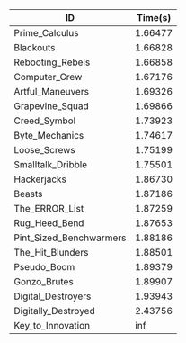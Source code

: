 |ID|Time(s)|
|-|-|
|Prime_Calculus|1.66477|
|Blackouts|1.66828|
|Rebooting_Rebels|1.66858|
|Computer_Crew|1.67176|
|Artful_Maneuvers|1.69326|
|Grapevine_Squad|1.69866|
|Creed_Symbol|1.73923|
|Byte_Mechanics|1.74617|
|Loose_Screws|1.75199|
|Smalltalk_Dribble|1.75501|
|Hackerjacks|1.86730|
|Beasts|1.87186|
|The_ERROR_List|1.87259|
|Rug_Heed_Bend|1.87653|
|Pint_Sized_Benchwarmers|1.88186|
|The_Hit_Blunders|1.88501|
|Pseudo_Boom|1.89379|
|Gonzo_Brutes|1.89907|
|Digital_Destroyers|1.93943|
|Digitally_Destroyed|2.43756|
|Key_to_Innovation|inf|
